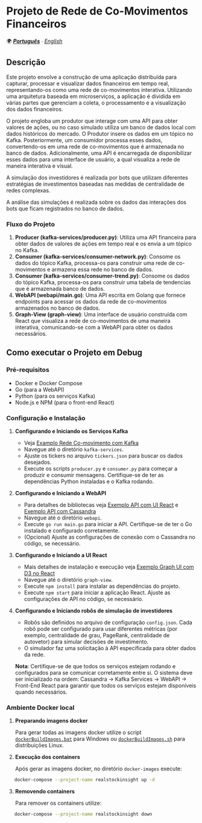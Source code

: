 # Projeto de Rede de Co-Movimentos Financeiros

🌍 *[**Português**](README_pt.md) ∙ [English](README.md)*

## Descrição

Este projeto envolve a construção de uma aplicação distribuída para capturar, processar e visualizar dados financeiros em tempo real, representando-os como uma rede de co-movimentos interativa. Utilizando uma arquitetura baseada em microserviços, a aplicação é dividida em várias partes que gerenciam a coleta, o processamento e a visualização dos dados financeiros.

O projeto engloba um produtor que interage com uma API para obter valores de ações, ou no caso simulado utiliza um banco de dados local com dados históricos do mercado. O Produtor insere os dados em um tópico no Kafka. Posteriormente, um consumidor processa esses dados, convertendo-os em uma rede de co-movimentos que é armazenada no banco de dados. Adicionalmente, uma API é encarregada de disponibilizar esses dados para uma interface de usuário, a qual visualiza a rede de maneira interativa e visual.

A simulação dos investidores é realizada por bots que utilizam diferentes estratégias de investimentos baseadas nas medidas de centralidade de redes complexas.

A análise das simulações é realizada sobre os dados das interações dos bots que ficam registrados no banco de dados.

### Fluxo do Projeto
1. **Producer (kafka-services/producer.py)**: Utiliza uma API financeira para obter dados de valores de ações em tempo real e os envia a um tópico no Kafka.
2. **Consumer (kafka-services/consumer-network.py)**: Consome os dados do tópico Kafka, processa-os para construir uma rede de co-movimentos e armazena essa rede no banco de dados.
2. **Consumer (kafka-services/consumer-trend.py)**: Consome os dados do tópico Kafka, processa-os para construir uma tabela de tendencias que é armazenada banco de dados.
3. **WebAPI (webapi/main.go)**: Uma API escrita em Golang que fornece endpoints para acessar os dados da rede de co-movimentos armazenados no banco de dados.
4. **Graph-View (graph-view)**: Uma interface de usuário construída com React que visualiza a rede de co-movimentos de uma maneira interativa, comunicando-se com a WebAPI para obter os dados necessários.

## Como executar o Projeto em Debug

### Pré-requisitos
- Docker e Docker Compose
- Go (para a WebAPI)
- Python (para os serviços Kafka)
- Node.js e NPM (para o front-end React)

### Configuração e Instalação

1. **Configurando e Iniciando os Serviços Kafka**
   - Veja [Examplo Rede Co-movimento com Kafka](https://github.com/JunioCesarFerreira/RealStockInsight/tree/main/examples/Kafka_Complex_Networks)
   - Navegue até o diretório `kafka-services`.
   - Ajuste os tickers no arquivo `tickers.json` para buscar os dados desejados.
   - Execute os scripts `producer.py` e `consumer.py` para começar a produzir e consumir mensagens. Certifique-se de ter as dependências Python instaladas e o Kafka rodando.

2. **Configurando e Iniciando a WebAPI**
   - Para detalhes de bibliotecas veja [Exemplo API com UI React](https://github.com/JunioCesarFerreira/RealStockInsight/tree/main/examples/Graph_React) e [Exemplo API com Cassandra](https://github.com/JunioCesarFerreira/RealStockInsight/tree/main/examples/Cassandra_DB)
   - Navegue até o diretório `webapi`.
   - Execute `go run main.go` para iniciar a API. Certifique-se de ter o Go instalado e configurado corretamente.
   - (Opcional) Ajuste as configurações de conexão com o Cassandra no código, se necessário.

3. **Configurando e Iniciando a UI React**
   - Mais detalhes de instalação e execução veja [Exemplo Graph UI com D3 no React](https://github.com/JunioCesarFerreira/RealStockInsight/tree/main/examples/Graph_React)
   - Navegue até o diretório `graph-view`.
   - Execute `npm install` para instalar as dependências do projeto.
   - Execute `npm start` para iniciar a aplicação React. Ajuste as configurações de API no código, se necessário.
   
4. **Configurando e Iniciando robôs de simulação de investidores**
   - Robôs são definidos no arquivo de configuração `config.json`. Cada robô pode ser configurado para usar diferentes métricas (por exemplo, centralidade de grau, PageRank, centralidade de autovetor) para simular decisões de investimento.
   - O simulador faz uma solicitação à API especificada para obter dados da rede.

   **Nota**: Certifique-se de que todos os serviços estejam rodando e configurados para se comunicar corretamente entre si. O sistema deve ser inicializado na ordem: Cassandra -> Kafka Services -> WebAPI -> Front-End React para garantir que todos os serviços estejam disponíveis quando necessários.


### Ambiente Docker local

1. **Preparando imagens docker**

   Para gerar todas as imagens docker utilize o script [`dockerBuildImages.bat`](./dockerBuildImages.bat) para Windows ou [`dockerBuildImages.sh`](./dockerBuildImages.sh) para distribuições Linux. 

2. **Execução dos containers**

   Após gerar as imagens docker, no diretório `docker-images` execute:

```bash
   docker-compose --project-name realstockinsight up -d
```

3. **Removendo containers**

   Para remover os containers utilize:

```bash
   docker-compose --project-name realstockinsight down
```